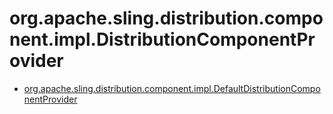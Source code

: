 # org.apache.sling.distribution.component.impl.DistributionComponentProvider

 * [org.apache.sling.distribution.component.impl.DefaultDistributionComponentProvider](./org/apache/sling/distribution/component/impl/DefaultDistributionComponentProvider.md)
